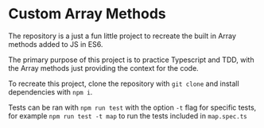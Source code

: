 # Custom Array Methods

The repository is a just a fun little project to recreate the built in Array methods added to JS in ES6.

The primary purpose of this project is to practice Typescript and TDD, with the Array methods just providing the context for the code.

To recreate this project, clone the repository with `git clone` and install dependencies with `npm i`.

Tests can be ran with `npm run test` with the option `-t` flag for specific tests, for example `npm run test -t map` to run the tests included in `map.spec.ts`